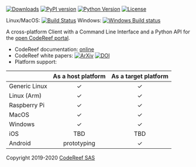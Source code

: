 [![Downloads](https://pepy.tech/badge/codereef)](https://pepy.tech/project/codereef)
[![PyPI version](https://badge.fury.io/py/codereef.svg)](https://badge.fury.io/py/codereef)
[![Python Version](https://img.shields.io/badge/python-2.7%20|%203.4+-blue.svg)](https://pypi.org/project/codereef)
[![License](https://img.shields.io/badge/license-Apache%202.0-blue.svg)](https://opensource.org/licenses/Apache-2.0)

Linux/MacOS: [![Build Status](https://travis-ci.org/codereef-ai/client.svg?branch=master)](https://travis-ci.org/codereef-ai/client)
Windows: [![Windows Build status](https://ci.appveyor.com/api/projects/status/wfb62aabosuow8q2?svg=true)](https://ci.appveyor.com/project/gfursin/client-dev)

A cross-platform Client with a Command Line Interface and a Python API for the [open CodeReef portal](https://codereef.ai/portal).

* CodeReef documentation: [online](https://codereef.ai/static/docs)
* CodeReef white papers: [![ArXiv](https://img.shields.io/badge/cs.LG-arXiv%3A2001.07935-B31B1B.svg)](https://arxiv.org/abs/2001.07935)  [![DOI](https://zenodo.org/badge/DOI/10.5281/zenodo.3625479.svg)](https://doi.org/10.5281/zenodo.3625479)
* Platform support:

|               | As a host platform | As a target platform |
|---------------|:------------------:|:--------------------:|
| Generic Linux | ✓ | ✓ |
| Linux (Arm)   | ✓ | ✓ |
| Raspberry Pi  | ✓ | ✓ |
| MacOS         | ✓ | ✓ |
| Windows       | ✓ | ✓ |
| iOS           | TBD | TBD |
| Android       | prototyping | ✓ |


Copyright 2019-2020 [CodeReef SAS](https://codereef.ai)
